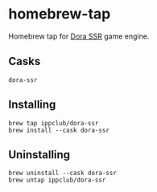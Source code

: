 # homebrew-tap

Homebrew tap for [Dora SSR](https://github.com/IppClub/Dora-SSR) game engine.

## Casks
```
dora-ssr
```

## Installing

```
brew tap ippclub/dora-ssr
brew install --cask dora-ssr
```

## Uninstalling

```
brew uninstall --cask dora-ssr
brew untap ippclub/dora-ssr
```
